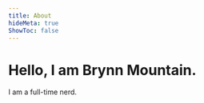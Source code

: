 ```yaml
---
title: About
hideMeta: true
ShowToc: false
---
```

# Hello, I am Brynn Mountain.
I am a full-time nerd.


